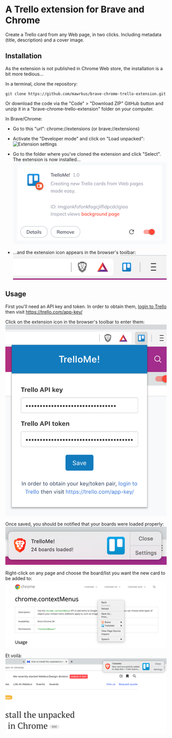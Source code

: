 # A Trello extension for Brave and Chrome

Create a Trello card from any Web page, in two clicks. Including metadata (title, description) and a cover image.

## Installation

As the extension is not published in Chrome Web store, the installation is a bit more tedious...

In a terminal, clone the repository:

```shell
git clone https://github.com/mawrkus/brave-chrome-trello-extension.git
```

Or download the code via the "Code" > "Download ZIP" GitHub button and unzip it in a "brave-chrome-trello-extension" folder on your computer.

In Brave/Chrome:

- Go to this "url": chrome://extensions (or brave://extensions)
- Activate the "Developer mode" and click on "Load unpacked":
  <img src="docs/settings-developer-mode.png" alt="Extension settings" />

- Go to the folder where you've cloned the extension and click "Select". The extension is now installed...
  <img src="docs/extension-details.png" alt="Extension details" />

- ...and the extension icon appears in the browser's toolbar:
  <img src="docs/toolbar-with-extension.png" alt="Extension icon in toolbar" />

## Usage

First you'll need an API key and token.
In order to obtain them, <a href="https://trello.com/login" target="_blank">login to Trello</a> then visit <a href="https://trello.com/app-key/" target="_blank">https://trello.com/app-key/</a>

Click on the extension icon in the browser's toolbar to enter them:
<img src="docs/extension-popup.png" alt="Trello Card popup" />

Once saved, you should be notified that your boards were loaded properly:
<img src="docs/extension-boards-loaded-notification.png" alt="Boards loaded notification" />

Right-click on any page and choose the board/list you want the new card to be added to:
<img src="docs/extension-menu.png" alt="Trello Card menu" />

Et voilà:
<img src="docs/extension-card-added-notification.png" alt="Card added notification" />
